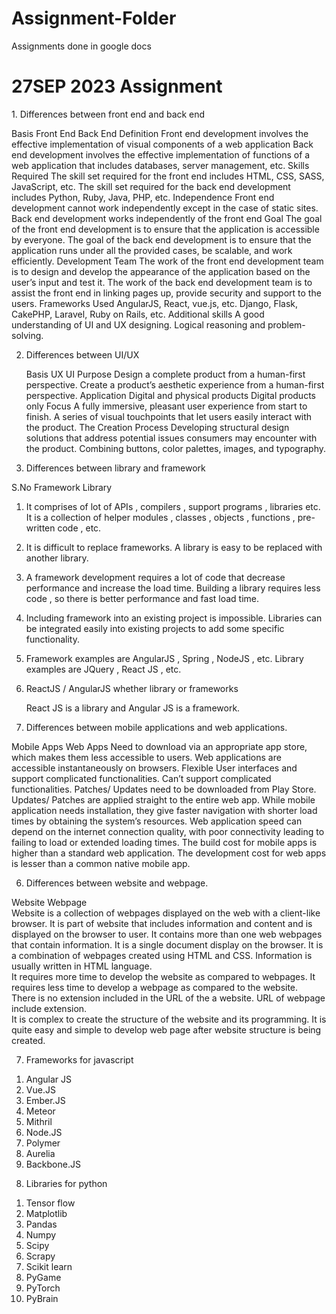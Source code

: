 # Assignment-Folder
Assignments done in google docs
<h1>27SEP 2023 Assignment</h1>

<p>
1.	Differences between front end and back end

Basis	Front End	Back End
Definition	Front end development involves the effective implementation of visual components of a web application	Back end development involves the effective implementation of functions of a web application that includes databases, server management, etc.
Skills Required	The skill set required for the front end includes  HTML, CSS, SASS, JavaScript, etc.	The skill set required for the back end development includes Python, Ruby, Java, PHP, etc.
Independence	Front end development cannot work independently except in the case of static sites.	Back end development works independently of the front end 
Goal	The goal of the front end development is to ensure that the application is accessible by everyone.	The goal of the back end development is to ensure that the application runs under all the provided cases, be scalable, and work efficiently.
Development Team	The work of the front end development team is to design and develop the appearance of the application based on the user’s input and test it.	The work of the back end development team is to assist the front end in linking pages up, provide security and support to the users.
Frameworks Used	AngularJS, React, vue.js, etc.	Django, Flask, CakePHP, Laravel, Ruby on Rails, etc.
Additional skills	A good understanding of UI and UX designing.	Logical reasoning and problem-solving.




2.	Differences between UI/UX


     Basis 	UX	UI
Purpose	Design a complete product from a human-first perspective.	Create a product’s aesthetic experience from a human-first perspective.
Application	Digital and physical products	Digital products only
Focus	A fully immersive, pleasant user experience from start to finish.	A series of visual touchpoints that let users easily interact with the product.
The Creation Process	Developing structural design solutions that address potential issues consumers may encounter with the product.	Combining buttons, color palettes, images, and typography.

3.	Differences between library and framework

S.No	            Framework            	            Library            
1.	It comprises of lot of APIs , compilers , support programs , libraries etc.	It is a collection of helper modules , classes , objects , functions , pre-written code , etc.
2.	It is difficult to replace frameworks.	A library is easy to be replaced with another library.
3.	A framework development requires a lot of code that decrease performance and increase the load time.	Building a library requires less code , so there is better performance and fast load time.
4.	Including framework into an existing project is impossible.	Libraries can be integrated easily into existing projects to add some specific functionality.
5.	Framework examples are AngularJS , Spring , NodeJS , etc.	 Library examples are JQuery , React JS , etc. 




4.	ReactJS / AngularJS whether library or frameworks

    React JS is a library and Angular JS is a framework.


5. Differences between mobile applications and web applications.


Mobile Apps	Web Apps
Need to download via an appropriate app store, which makes them less accessible to users.	Web applications are accessible instantaneously on browsers.
Flexible User interfaces and support complicated functionalities.	Can’t support complicated functionalities.
Patches/ Updates need to be downloaded from Play Store.	Updates/ Patches are applied straight to the entire web app.
While mobile application needs installation, they give faster navigation with shorter load times by obtaining the system’s resources.	Web application speed can depend on the internet connection quality, with poor connectivity leading to failing to load or extended loading times.
The build cost for mobile apps is higher than a standard web application.	The development cost for web apps is lesser than a common native mobile app.


6. Differences between website and webpage.


Website 	Webpage  
Website is a collection of webpages displayed on the web with a client-like browser. 	It is part of website that includes information and content and is displayed on the browser to user.
It contains more than one web webpages that contain information.	It is a single document display on the browser.
It is a combination of webpages created using HTML and CSS.  	Information is usually written in HTML language.  
It requires more time to develop the website as compared to webpages.  	It requires less time to develop a webpage as compared to the website.  
There is no extension included in the URL of the a website.  	URL of webpage include extension.  
It is complex to create the structure of the website and its programming.  	It is quite easy and simple to develop web page after website structure is being created.  




7. Frameworks for javascript

1)	Angular JS
2)	Vue.JS
3)	Ember.JS
4)	Meteor
5)	Mithril
6)	Node.JS
7)	Polymer
8)	Aurelia
9)	Backbone.JS




8. Libraries for python

1)	Tensor flow
2)	Matplotlib
3)	Pandas
4)	Numpy
5)	Scipy
6)	Scrapy
7)	Scikit learn
8)	PyGame
9)	PyTorch
10)	PyBrain

</p>
